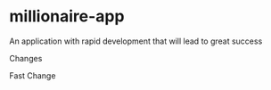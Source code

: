 # millionaire-app
An application with rapid development that will lead to great success

Changes

Fast Change
